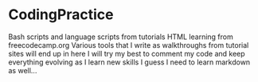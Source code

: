 # CodingPractice
Bash scripts and language scripts from tutorials
HTML learning from freecodecamp.org
Various tools that I write as walkthroughs from tutorial sites will end up in here
I will try my best to comment my code and keep everything evolving as I learn new skills
I guess I need to learn markdown as well...
